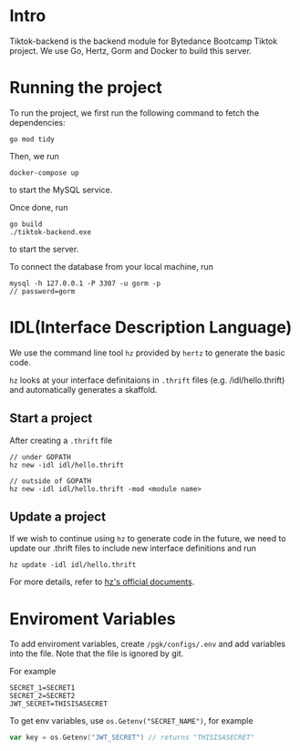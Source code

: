 # Intro

Tiktok-backend is the backend module for Bytedance Bootcamp Tiktok project. We use Go, Hertz, Gorm and Docker to build this server.

# Running the project

To run the project, we first run the following command to fetch the dependencies:

```console
go mod tidy
```

Then, we run

```console
docker-compose up
```

to start the MySQL service.

Once done, run

```console
go build
./tiktok-backend.exe
```

to start the server.

To connect the database from your local machine, run

```console
mysql -h 127.0.0.1 -P 3307 -u gorm -p
// password=gorm
```

# IDL(Interface Description Language)

We use the command line tool `hz` provided by `hertz` to generate the basic code.

`hz` looks at your interface definitaions in `.thrift` files (e.g. /idl/hello.thrift) and automatically generates a skaffold.

## Start a project

After creating a `.thrift` file

```console
// under GOPATH
hz new -idl idl/hello.thrift

// outside of GOPATH
hz new -idl idl/hello.thrift -mod <module name>
```

## Update a project

If we wish to continue using `hz` to generate code in the future, we need to update our .thrift files to include new interface definitions and run

```console
hz update -idl idl/hello.thrift
```

For more details, refer to [hz's official documents](https://www.cloudwego.io/zh/docs/hertz/tutorials/toolkit/toolkit/).

# Enviroment Variables
To add enviroment variables, create `/pgk/configs/.env` and add variables into the file. Note that the file is ignored by git.

For example
```
SECRET_1=SECRET1
SECRET_2=SECRET2
JWT_SECRET=THISISASECRET
```

To get env variables, use `os.Getenv("SECRET_NAME")`, for example
```go
var key = os.Getenv("JWT_SECRET") // returns "THISISASECRET"
```
